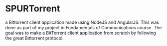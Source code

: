 # SPURTorrent
a Bittorrent client application made using NodeJS and AngularJS. This was done as part of my project in Fundamentals of Communications course. 
The goal was to make a BitTorrent client application from scratch by following the great Bittorrent protocol.
